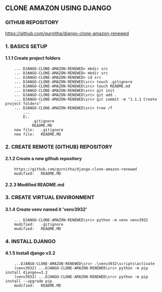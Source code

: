 ## CLONE AMAZON USING DJANGO

### GITHUB REPOSITORY

https://github.com/gurnitha/django-clone-amazon-renewed

### 1. BASICS SETUP

#### 1.1.1 Create project folders

        ... DJANGO-CLONE-AMAZON-RENEWED> mkdir src
        ... DJANGO-CLONE-AMAZON-RENEWED> mkdir src
        ... DJANGO-CLONE-AMAZON-RENEWED> cd src
        ... DJANGO-CLONE-AMAZON-RENEWED\src> touch .gitignore
        ... DJANGO-CLONE-AMAZON-RENEWED\src> touch README.md
        ... DJANGO-CLONE-AMAZON-RENEWED\src> git init
        ... DJANGO-CLONE-AMAZON-RENEWED\src> git add .
        ... DJANGO-CLONE-AMAZON-RENEWED\src> git commit -m "1.1.1 Create project folders"
        ... DJANGO-CLONE-AMAZON-RENEWED\src> tree /f
            ...
            E:.
                .gitignore
                README.MD
        new file:   .gitignore
        new file:   README.MD

### 2. CREATE REMOTE (GITHUB) REPOSITORY

#### 2.1.2 Create a new github repository

        https://github.com/gurnitha/django-clone-amazon-renewed
        modified:   README.MD

#### 2.2.3 Modified README.md

### 3. CREATE VIRTUAL ENVIRONMENT

#### 3.1.4 Create venv named it 'venv3932'

        ... DJANGO-CLONE-AMAZON-RENEWED\src> python -m venv venv3932
        modified:   .gitignore
        modified:   README.MD

### 4. INSTALL DJANGO

#### 4.1.5 Install django v3.2

        ...DJANGO-CLONE-AMAZON-RENEWED\src> .\venv3932\scripts\activate
        (venv3932) ...DJANGO-CLONE-AMAZON-RENEWED\src> python -m pip install django==3.2
        (venv3932) ...DJANGO-CLONE-AMAZON-RENEWED\src> python -m pip install --upgrade pip
        modified:   README.MD
